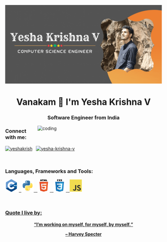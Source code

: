 ![banner](https://github.com/Yesha-Krishna-V/Yesha-Krishna-V/blob/main/images/Github%20Banner.gif)
<h1 align="center" style="font-weight:bold"> Vanakam 🙏 I'm Yesha Krishna V </h1>
<h3 align="center">Software Engineer from India</h3>

<img align="right" alt="coding" width="400" src="https://i.pinimg.com/originals/15/22/dd/1522ddece6c1e3ab7ee15871255d3ec8.gif">


<h3 align="left"> Connect with me: </h3>
<p align="left">
<a href="https://twitter.com/yeshakrish" target="blank"><img align="center" src="https://raw.githubusercontent.com/rahuldkjain/github-profile-readme-generator/master/src/images/icons/Social/twitter.svg" alt="yeshakrish" height="30" width="40" /></a>
&nbsp;
<a href="https://linkedin.com/in/yesha-krishna-v" target="blank"><img align="center" src="https://raw.githubusercontent.com/rahuldkjain/github-profile-readme-generator/master/src/images/icons/Social/linked-in-alt.svg" alt="yesha-krishna-v" height="30" width="40" /></a>
</p>

<br />


<h3 align="left"> Languages, Frameworks and Tools: </h3>
<p align="left">
<img src="https://raw.githubusercontent.com/devicons/devicon/master/icons/cplusplus/cplusplus-original.svg" alt="cplusplus" width="40" height="40"/> </a> <a href="https://www.w3schools.com/css/" target="_blank" rel="noreferrer"> &nbsp;
<img src="https://raw.githubusercontent.com/devicons/devicon/master/icons/python/python-original.svg" alt="python" width="40" height="40"/> </a> <a href="https://reactjs.org/" target="_blank" rel="noreferrer"> &nbsp;
<img src="https://raw.githubusercontent.com/devicons/devicon/master/icons/html5/html5-original-wordmark.svg" alt="html5" width="40" height="40"/> </a> <a href="https://developer.mozilla.org/en-US/docs/Web/JavaScript" target="_blank" rel="noreferrer"> &nbsp;
<img src="https://raw.githubusercontent.com/devicons/devicon/master/icons/css3/css3-original-wordmark.svg" alt="css3" width="40" height="40"/> </a> <a href="https://www.djangoproject.com/" target="_blank" rel="noreferrer">&nbsp;
<img src="https://raw.githubusercontent.com/devicons/devicon/master/icons/javascript/javascript-original.svg" alt="javascript" width="40" height="40"/> </a> <a href="https://www.jenkins.io" target="_blank" rel="noreferrer">  

<br />

</p>

<br />

<h3 align="left"> Quote I live by: </h3>
<h4 align="center" style="font-weight:bold">
<q>I’m working on myself, for myself, by myself.</q> 

– Harvey Specter 
</h4>

